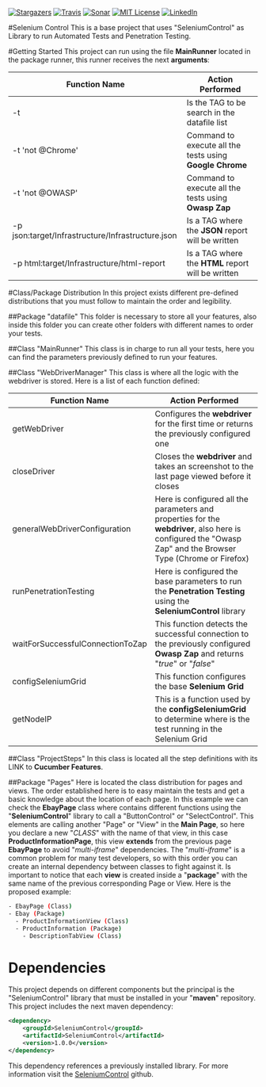 [![Stargazers][stars-shield]][stars-url]
[![Travis][travis-shield]][travis-url]
[![Sonar][sonar-shield]][sonar-url]
[![MIT License][license-shield]][license-url]
[![LinkedIn][linkedin-shield]][linkedin-url]

#Selenium Control
This is a base project that uses "SeleniumControl" as Library to run Automated Tests and Penetration Testing.

#Getting Started
This project can run using the file **MainRunner** located in the package runner, this runner receives the next **arguments**:

|Function Name                                      |Action Performed|
|---                                                |---|
|-t                                                 |Is the TAG to be search in the datafile list|
|-t 'not @Chrome'                                   |Command to execute all the tests using **Google Chrome**|
|-t 'not @OWASP'                                    |Command to execute all the tests using **Owasp Zap**|
|-p json:target/Infrastructure/Infrastructure.json  |Is a TAG where the **JSON** report will be written|
|-p html:target/Infrastructure/html-report          |Is a TAG where the **HTML** report will be written|

#Class/Package Distribution
In this project exists different pre-defined distributions that you must follow to maintain the order and legibility.

##Package "datafile"
This folder is necessary to store all your features, also inside this folder you can create other folders with different names to order your tests.

##Class "MainRunner"
This class is in charge to run all your tests, here you can find the parameters previously defined to run your features.

##Class "WebDriverManager"
This class is where all the logic with the webdriver is stored. Here is a list of each function defined:

|Function Name                      |Action Performed|
|---                                |---|
|getWebDriver                       |Configures the **webdriver** for the first time or returns the previously configured one |
|closeDriver                        |Closes the **webdriver** and takes an screenshot to the last page viewed before it closes |
|generalWebDriverConfiguration      |Here is configured all the parameters and properties for the **webdriver**, also here is configured the "Owasp Zap" and the Browser Type (Chrome or Firefox) |
|runPenetrationTesting              |Here is configured the base parameters to run the **Penetration Testing** using the **SeleniumControl** library |
|waitForSuccessfulConnectionToZap   |This function detects the successful connection to the previously configured **Owasp Zap** and returns "*true*" or "*false*" |
|configSeleniumGrid                 |This function configures the base **Selenium Grid** |
|getNodeIP                          |This is a function used by the **configSeleniumGrid** to determine where is the test running in the Selenium Grid |

##Class "ProjectSteps" 
In this class is located all the step definitions with its LINK to **Cucumber Features**. 

##Package "Pages"
Here is located the class distribution for pages and views. The order established here is to easy maintain the tests and get a basic knowledge about the location of each page.
In this example we can check the **EbayPage** class where contains different functions using the "**SeleniumControl**" library to call a "ButtonControl" or "SelectControl".
This elements are calling another "Page" or "View" in the **Main Page**, so here you declare a new "*CLASS*" with the name of that view, in this case **ProductInformationPage**,
this view **extends** from the previous page **EbayPage** to avoid "*multi-iframe*" dependencies.
The "*multi-iframe*" is a common problem for many test developers, so with this order you can create an internal dependency between classes to fight against it.
Is important to notice that each **view** is created inside a "**package**" with the same name of the previous corresponding Page or View. Here is the proposed example:

```sh
- EbayPage (Class)
- Ebay (Package)
  - ProductInformationView (Class)
  - ProductInformation (Package)
    - DescriptionTabView (Class)
```

# Dependencies
This project depends on different components but the principal is the "SeleniumControl" library that must be installed in your "**maven**" repository. This project includes the next maven dependency: 

```xml
<dependency>
    <groupId>SeleniumControl</groupId>
    <artifactId>SeleniumControl</artifactId>
    <version>1.0.0</version>
</dependency>
```
This dependency references a previously installed library. For more information visit the [SeleniumControl](https://github.com/jesuslnv/SeleniumControl) github.


<!-- LINKS -->
[stars-shield]: https://img.shields.io/github/stars/jesuslnv/Infrastructure.svg
[stars-url]: https://github.com/jesuslnv/Infrastructure/stargazers
[travis-shield]: https://travis-ci.com/jesuslnv/Infrastructure.svg?branch=master
[travis-url]: https://travis-ci.com/jesuslnv/Infrastructure
[sonar-shield]: https://sonarcloud.io/api/project_badges/measure?project=jesuslnv_SeleniumControl&metric=alert_status
[sonar-url]: https://sonarcloud.io/dashboard?id=jesuslnv_SeleniumControl
[license-shield]: https://img.shields.io/badge/License-MIT-green.svg
[license-url]: https://github.com/jesuslnv/Infrastructure/blob/master/LICENSE
[linkedin-shield]: https://img.shields.io/badge/-LinkedIn-black.svg?logo=linkedin&colorB=1E5799
[linkedin-url]: https://pe.linkedin.com/in/jesus-luis-neira-vizcarra-27b4b31a